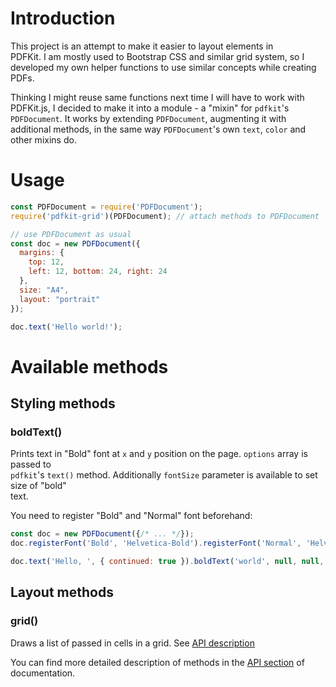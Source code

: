 # Introduction

This project is an attempt to make it easier to layout elements in  
PDFKit. I am mostly used to Bootstrap CSS and similar grid system, so I  
developed my own helper functions to use similar concepts while creating PDFs.

Thinking I might reuse same functions next time I will have to work with  
PDFKit.js, I decided to make it into a module - a "mixin" for `pdfkit`'s  
`PDFDocument`. It works by extending `PDFDocument`, augmenting it with  
additional methods, in the same way `PDFDocument`'s own `text`, `color` and  
other mixins do.

# Usage

```javascript
const PDFDocument = require('PDFDocument');
require('pdfkit-grid')(PDFDocument); // attach methods to PDFDocument

// use PDFDocument as usual
const doc = new PDFDocument({
  margins: {
    top: 12,
    left: 12, bottom: 24, right: 24
  },
  size: "A4",
  layout: "portrait"
});

doc.text('Hello world!');
```

# Available methods

## Styling methods

### boldText\(\)

Prints text in "Bold" font at `x` and `y` position on the page. `options` array is passed to   
`pdfkit`'s `text()` method. Additionally `fontSize` parameter is available to set size of "bold"  
text.

You need to register "Bold" and "Normal" font beforehand:

```js
const doc = new PDFDocument({/* ... */});
doc.registerFont('Bold', 'Helvetica-Bold').registerFont('Normal', 'Helvetica');

doc.text('Hello, ', { continued: true }).boldText('world', null, null, { fontSize: 12 });
```

## Layout methods

### grid\(\)

Draws a list of passed in cells in a grid. See [API description](/api.md#module_pdfkitgrid.grid)



You can find more detailed description of methods in the [API section](/api.md) of documentation.

